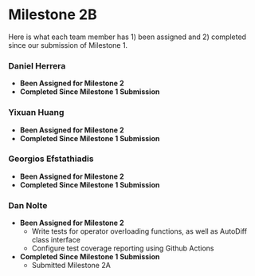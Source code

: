 # Milestone 2B

Here is what each team member has 1) been assigned and 2) completed since our submission of Milestone 1. 

### Daniel Herrera

- **Been Assigned for Milestone 2**
- **Completed Since Milestone 1 Submission**

### Yixuan Huang

- **Been Assigned for Milestone 2**
- **Completed Since Milestone 1 Submission**

### Georgios Efstathiadis

- **Been Assigned for Milestone 2**
- **Completed Since Milestone 1 Submission**

### Dan Nolte

- **Been Assigned for Milestone 2**
  - Write tests for operator overloading functions, as well as AutoDiff class interface
  - Configure test coverage reporting using Github Actions
- **Completed Since Milestone 1 Submission**
  - Submitted Milestone 2A
